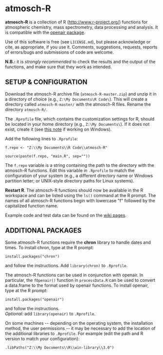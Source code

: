atmosch-R
=========

**atmosch-R** is a collection of R (http://www.r-project.org/)
functions for atmospheric chemistry, mass spectrometry, data
processing and analysis. It is compatible with the [openair
package](https://davidcarslaw.github.io/openair/).

Use of this software is free (see `LICENSE.md`), but please acknowledge
or cite, as appropriate, if you use it. Comments, suggestions,
requests, reports of errors/bugs and submissions of code are welcome.

**N.B.:** it is _strongly recommended_ to check the results and the
  output of the functions, and make sure that they work as intended.


SETUP & CONFIGURATION
---------------------

Download the atmosch-R archive file (`atmosch-R-master.zip`) and unzip
it in a directory of choice (e.g., `Z:\My Documents\R Code\`). This
will create a directory called `atmosch-R-master/` with the atmosch-R
files. Rename the directory `atmosch-R/`.

The `.Rprofile` file, which contains the customization settings for R,
should be located in your home directory (e.g., `Z:\My Documents\`).
If it does not exist, create it (see [this
note](https://stackoverflow.com/questions/28664852/saving-a-file-as-rprofile-in-windows)
if working on Windows).

Add the following lines to `.Rprofile`:

```
f.repo <- "Z:\\My Documents\\R Code\\atmosch-R"

source(paste(f.repo, "main.R", sep=""))
```

The `f.repo` variable is a string containing the path to the directory
with the atmosch-R functions. Edit this variable in `.Rprofile` to
match the configuration of your system (e.g., a different directory
name or Windows partition letter; or UNIX-style directory paths for
Linux systems).

**Restart R**. The atmosch-R functions should now be available in the
R workspace and can be listed using the `ls()` command at the R
prompt. The names of all atmosch-R functions begin with lowercase "f"
followed by the capitalized function name.

Example code and test data can be found on the [wiki
pages](https://github.com/rs028/atmosch-R/wiki/).


ADDITIONAL PACKAGES
-------------------

Some atmosch-R functions require the **chron** library to handle dates
and times. To install chron, type at the R prompt:

```
install.packages("chron")
```

and follow the instructions. Add `library(chron)` to `.Rprofile`.

The atmosch-R functions can be used in conjunction with openair. In
particular, the `fOpenair()` function in `processData.R` can be used
to convert a data.frame to the format used by openair functions. To
install openair, type at the R prompt:

```
install.packages("openair")
```

and follow the instructions.  
_Optional:_ add `library(openair)` to `.Rprofile`.

On some machines -- depending on the operating system, the
installation method, the user permissions -- it may be necessary to
add the location of the additional libraries to `.Rprofile`. For
example (edit the path and R version to match your configuration):

```
.libPaths("Z:\\My Documents\\R\\win-library\\3.0")
```
